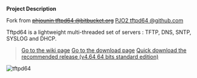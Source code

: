 **Project Description** 

Fork from ~~[phjounin tftpd64 @bitbucket.org](https://bitbucket.org/phjounin/tftpd64.git)~~ [PJO2 tftpd64 @github.com](https://github.com/PJO2/tftpd64)

Tftpd64 is a lightweight multi-threaded set of servers : TFTP, DNS, SNTP, SYSLOG and DHCP.  

> [Go to the wiki page](https://bitbucket.org/phjounin/tftpd64/wiki/)
> [Go to the download page](https://bitbucket.org/phjounin/tftpd64/wiki/Download%20Tftpd64.md)
> [Quick download the recommended release (v4.64 64 bits standard edition)](https://bitbucket.org/phjounin/tftpd64/downloads/Tftpd64-4.64-setup.exe)

![tftpd64](images/Documentation_tftpd32.jpg)
